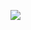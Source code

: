 

![](https://img.shields.io/badge/Code-Python-informational?style=flat&logo=<LOGO_NAME>&logoColor=white&color=2bbc8a)
